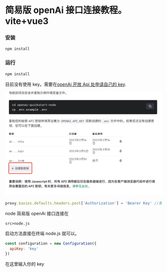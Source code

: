 # 简易版 openAi 接口连接教程。vite+vue3

### 安装

```sh
npm install
```

### 运行

```sh
npm install
```

目前没有使用 key。需要在[openAi 开放 Api 处申请自己的 key](https://platform.openai.com/docs/quickstart/build-your-application).

![my-logo.png](/src/assets/WechatIMG21.jpeg)

```js
proxy.$axios.defaults.headers.post['Authorization'] = 'Bearer Key' //需在 Bearer 后加入你的 key
```

node 简易版 openAi 接口连接在

```
src>node.js
```

启动方法直接在终端 node.js 就可以。

```js
const configuration = new Configuration({
  apiKey: 'key'
})
```

在这里输入你的 key
